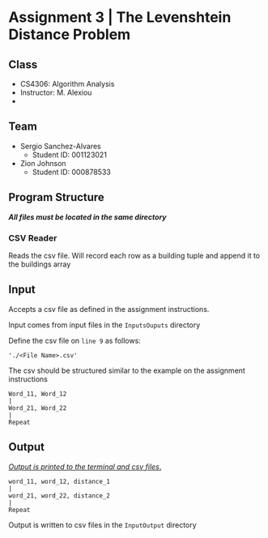 # Assignment 3  |  The Levenshtein Distance Problem

## Class
- CS4306: Algorithm Analysis
- Instructor: M. Alexiou
- 
## Team
- Sergio Sanchez-Alvares
  - Student ID: 001123021
- Zion Johnson
  - Student ID: 000878533

## Program Structure
___All files must be located in the same directory___

### CSV Reader
Reads the csv file. Will record each row as a building tuple and append it
to the buildings array



## Input
Accepts a csv file as defined in the assignment instructions.

Input comes from input files in the `InputsOuputs` directory
 
Define the csv file on `line 9` as follows: 

    './<File Name>.csv' 

The csv should be structured similar to the example on the assignment instructions

    Word_11, Word_12
    |
    Word_21, Word_22
    |
    Repeat


## Output

<u>*Output is printed to the terminal and csv files*.</u>

    word_11, word_12, distance_1
    |
    word_21, word_22, distance_2
    |
    Repeat

Output is written to csv files in the `InputOutput` directory
